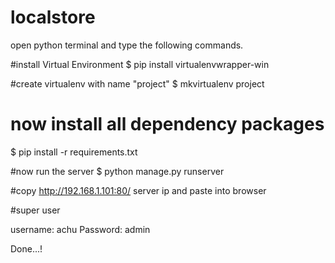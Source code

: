 # localstore

open python terminal and type the following commands.

#install Virtual Environment
$ pip install virtualenvwrapper-win

#create virtualenv with name "project"
$ mkvirtualenv project

# now install all dependency packages
$ pip install -r requirements.txt

#now run the server
$ python manage.py runserver

#copy http://192.168.1.101:80/ server ip and paste into browser


#super user

username: achu
Password: admin

Done...!